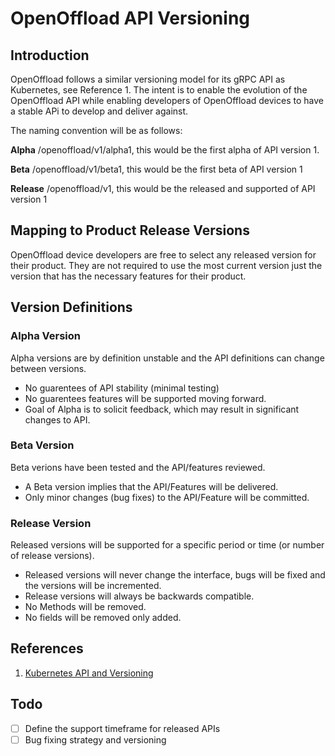 # OpenOffload API Versioning

## Introduction

OpenOffload follows a similar versioning model for its gRPC API as Kubernetes, see Reference 1. The intent is to enable the evolution of the OpenOffload API while enabling developers of OpenOffload devices to have a stable APi to develop and deliver against.

The naming convention will be as follows:

**Alpha** /openoffload/v1/alpha1, this would be the first alpha of API version 1.

**Beta** /openoffload/v1/beta1, this would be the first beta of API version 1

**Release** /openoffload/v1, this would be the released and supported of API version 1

## Mapping to Product Release Versions

OpenOffload device developers are free to select any released version for their product. They are not required to use the most current version just the version that has the necessary features for their product.

## Version Definitions

### Alpha Version

Alpha versions are by definition unstable and the API definitions can change between versions.

* No guarentees of API stability (minimal testing)
* No guarentees features will be supported moving forward.
* Goal of Alpha is to solicit feedback, which may result in significant changes to API.

### Beta Version

Beta verions have been tested and the API/features reviewed.

* A Beta version implies that the API/Features will be delivered.
* Only minor changes (bug fixes) to the API/Feature will be committed.

### Release Version

Released versions will be supported for a specific period or time (or number of release versions).

* Released versions will never change the interface, bugs will be fixed and the versions will be incremented.
* Release versions will always be backwards compatible.
* No Methods will be removed.
* No fields will be removed only added.

## References

1. [Kubernetes API and Versioning](https://kubernetes.io/docs/concepts/overview/kubernetes-api/)

## Todo

* [ ] Define the support timeframe for released APIs
* [ ] Bug fixing strategy and versioning
